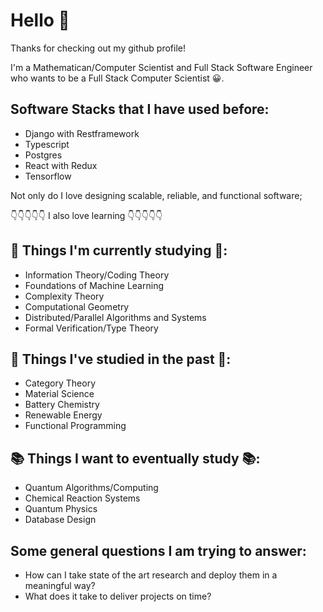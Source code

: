

# Hello 👋

Thanks for checking out my github profile!

I'm a Mathematican/Computer Scientist and Full Stack Software Engineer who wants to be a Full Stack Computer Scientist 😀.

## Software Stacks that I have used before:
- Django with Restframework
- Typescript
- Postgres
- React with Redux
- Tensorflow

Not only do I love designing scalable, reliable, and functional software;

👇👇👇👇👇 I also love learning 👇👇👇👇👇

## 📖 Things I'm currently studying 📖:
- Information Theory/Coding Theory
- Foundations of Machine Learning
- Complexity Theory
- Computational Geometry
- Distributed/Parallel Algorithms and Systems
- Formal Verification/Type Theory

## 📕 Things I've studied in the past 📕:
- Category Theory
- Material Science
- Battery Chemistry
- Renewable Energy
- Functional Programming

## 📚 Things I want to eventually study 📚:
- Quantum Algorithms/Computing
- Chemical Reaction Systems
- Quantum Physics
- Database Design

## Some general questions I am trying to answer:
- How can I take state of the art research and deploy them in a meaningful way?
- What does it take to deliver projects on time?
